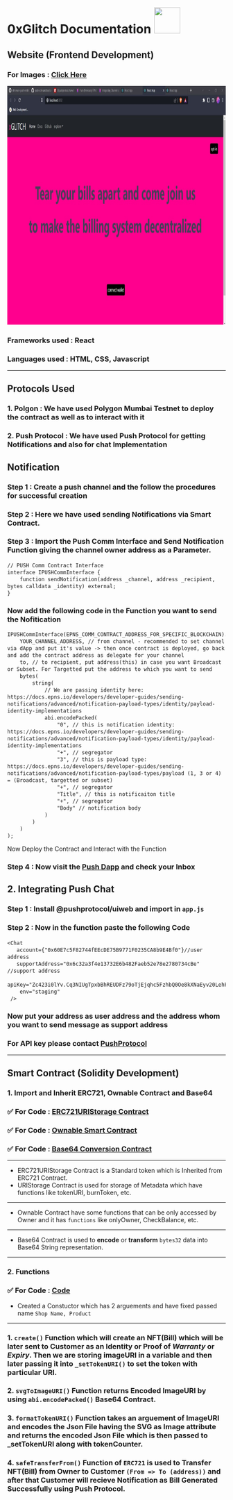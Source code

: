# 0xGlitch Documentation <img src="https://media.tenor.com/UTxZPwKlNNIAAAAi/ethereum-ethereum-crypto.gif" width="60" height="60" />

## Website (Frontend Development)

### **For Images : [Click Here](https://github.com/Coollaitar/0xGlitch/blob/main/Website%20Image/photo_6077852613807813935_y.jpg)**

<img src="https://github.com/Coollaitar/0xGlitch/blob/main/Website%20Image/photo_6077852613807813935_y.jpg" width="1000" height="550" />

### **Frameworks used : React**
### **Languages used : HTML, CSS, Javascript**
-------------------------------------------------------------------------------------------------------------------------------------
## Protocols Used

### 1. Polgon : We have used Polygon Mumbai Testnet to deploy the contract as well as to interact with it
### 2. Push Protocol : We have used Push Protocol for getting Notifications and also for chat Implementation

## Notification

### Step 1 : Create a push channel and the follow the procedures for successful creation
### Step 2 : Here we have used sending Notifications via Smart Contract. 
### Step 3 : Import the Push Comm Interface and Send Notification Function giving the channel owner address as a Parameter.
```.sol
// PUSH Comm Contract Interface
interface IPUSHCommInterface {
    function sendNotification(address _channel, address _recipient, bytes calldata _identity) external;
}
```
### Now add the following code in the Function you want to send the Nofitication 
```.sol
IPUSHCommInterface(EPNS_COMM_CONTRACT_ADDRESS_FOR_SPECIFIC_BLOCKCHAIN).sendNotification(
    YOUR_CHANNEL_ADDRESS, // from channel - recommended to set channel via dApp and put it's value -> then once contract is deployed, go back and add the contract address as delegate for your channel
    to, // to recipient, put address(this) in case you want Broadcast or Subset. For Targetted put the address to which you want to send
    bytes(
        string(
            // We are passing identity here: https://docs.epns.io/developers/developer-guides/sending-notifications/advanced/notification-payload-types/identity/payload-identity-implementations
            abi.encodePacked(
                "0", // this is notification identity: https://docs.epns.io/developers/developer-guides/sending-notifications/advanced/notification-payload-types/identity/payload-identity-implementations
                "+", // segregator
                "3", // this is payload type: https://docs.epns.io/developers/developer-guides/sending-notifications/advanced/notification-payload-types/payload (1, 3 or 4) = (Broadcast, targetted or subset)
                "+", // segregator
                "Title", // this is notificaiton title
                "+", // segregator
                "Body" // notification body
            )
        )
    )
);

```
Now Deploy the Contract and Interact with the Function

### Step 4 : Now visit the [Push Dapp](https://staging.push.org/#/channels) and check your Inbox

## 2. Integrating Push Chat

### Step 1 : Install @pushprotocol/uiweb and import in `app.js`
### Step 2 : Now in the function paste the following Code 
```.sol
<Chat
   account={"0x60E7c5F82744fEEcDE75B9771F0235CA8b9E4Bf0"}//user address
   supportAddress="0x6c32a3f4e13732E6b482Faeb52e78e2780734cBe" //support address
   apiKey="Zc423i0lYv.Cq3NIUgTpxbBhREUDFz79oTjEjqhc5FzhbQ0Oe8kXNaEyv20LehF6Xfgmog78j1H"
    env="staging"
 />
```
### Now put your address as user address and the address whom you want to send message as support address
### For API key please contact [PushProtocol](https://discord.gg/pushprotocol) 


-------------------------------------------------------------------------------------------------------------------------------------

## **Smart Contract (Solidity Development)**

### **1. Import and Inherit ERC721, Ownable Contract and Base64**

### ✅ For Code : [ERC721URIStorage Contract](https://github.com/Coollaitar/0xGlitch/blob/main/Import%20Contracts/ERC721URIStorage.sol)
### ✅ For Code : [Ownable Smart Contract](https://github.com/Coollaitar/0xGlitch/blob/main/Import%20Contracts/Ownable.sol)
### ✅ For Code : [Base64 Conversion Contract](https://github.com/Coollaitar/0xGlitch/blob/main/Import%20Contracts/Base64.sol)
-------------------------------------------------------------------------------------------------------------------------------------
- ERC721URIStorage Contract is a Standard token which is Inherited from ERC721 Contract.
- URIStorage Contract is used for storage of Metadata which have functions like tokenURI, burnToken, etc.  
-------------------------------------------------------------------------------------------------------------------------------------
- Ownable Contract have some functions that can be only accessed by Owner and it has `functions` like onlyOwner, CheckBalance, etc.
-------------------------------------------------------------------------------------------------------------------------------------
- Base64 Contract is used to **encode** or **transform** `bytes32` data into Base64 String representation.
-------------------------------------------------------------------------------------------------------------------------------------

### **2. Functions**

### ✅ For Code : [Code]()

- Created a Constuctor which has 2 arguements and have fixed passed name ```Shop Name, Product```
-------------------------------------------------------------------------------------------------------------------------------------
### 1. `create()` Function which will create an NFT(Bill) which will be later sent to Customer as an Identity or Proof of *Warranty* or *Expiry*. Then we are storing imageURI in a variable and then later passing it into `_setTokenURI()` to set the token with particular URI.
    
### 2. `svgToImageURI()` Function returns Encoded ImageURI by using `abi.encodePacked()` Base64 Contract.

### 3. `formatTokenURI()` Function takes an arguement of ImageURI and encodes the Json File having the SVG as Image attribute and returns the encoded Json File which is then passed to _setTokenURI along with tokenCounter.

### 4. `safeTransferFrom()` Function of `ERC721` is used to Transfer NFT(Bill) from Owner to Customer `(From => To (address))` and after that Customer will recieve Notification as Bill Generated Successfully using Push Protocol. 
